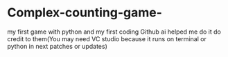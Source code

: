 # Complex-counting-game-
my first game with python and my first coding Github ai helped me do it do credit to them(You may need VC studio because it runs on terminal or python in next patches or updates)
